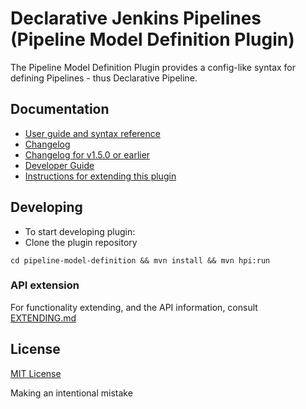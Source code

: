 # Declarative Jenkins Pipelines (Pipeline Model Definition Plugin)

The Pipeline Model Definition Plugin provides a config-like syntax for defining Pipelines - thus Declarative Pipeline.

## Documentation

* [User guide and syntax reference](https://jenkins.io/doc/book/pipeline/)
* [Changelog](https://github.com/jenkinsci/pipeline-model-definition-plugin/releases)
* [Changelog for v1.5.0 or earlier](https://github.com/jenkinsci/pipeline-model-definition-plugin/blob/master/CHANGELOG.md)
* [Developer Guide](https://github.com/jenkinsci/pipeline-model-definition-plugin/blob/master/DEV_GUIDE.md)
* [Instructions for extending this plugin](https://github.com/jenkinsci/pipeline-model-definition-plugin/blob/master/EXTENDING.md)

## Developing
- To start developing plugin: 
- Clone the plugin repository

`cd pipeline-model-definition && mvn install && mvn hpi:run`

### API extension
For functionality extending, and the API information, consult [EXTENDING.md](EXTENDING.md)

## License

[MIT License](https://opensource.org/licenses/mit-license.php)


Making an intentional mistake
